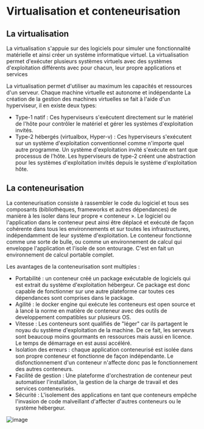 # Virtualisation et conteneurisation 


## La virtualisation 
La virtualisation s'appuie sur des logiciels pour simuler une fonctionnalité matérielle et ainsi créer un système informatique virtuel. La virtualisation permet d'exécuter plusieurs systèmes virtuels avec des systèmes d'exploitation différents avec pour chacun, leur propre applications et services 

La virtualisation permet d'utiliser au maximum les capacités et ressources d'un serveur. Chaque machine virtuelle est autonome et indépendante
La création de la gestion des machines virtuelles se fait à l'aide d'un hyperviseur, il en existe deux types:
  - Type-1 natif : Ces hyperviseurs s'exécutent directement sur le matériel de l'hôte pour contrôler le matériel et gérer les systèmes d'exploitation invités.
  - Type-2 hébergés (virtualbox, Hyper-v) : Ces hyperviseurs s'exécutent sur un système d'exploitation conventionnel comme n'importe quel autre programme. Un système d'exploitation invité s'exécute en tant que processus de l'hôte. Les hyperviseurs de type-2 créent une abstraction pour les systèmes d'exploitation invités depuis le système d'exploitation hôte.

## La conteneurisation 

La conteneurisation consiste à rassembler le code du logiciel et tous ses composants (bibliothèques, frameworks et autres dépendances) de manière à les isoler dans leur propre 
« conteneur ».
Le logiciel ou l'application dans le conteneur peut ainsi être déplacé et exécuté de façon cohérente dans tous les environnements et sur toutes les infrastructures, 
indépendamment de leur système d'exploitation. Le conteneur fonctionne comme une sorte de bulle, ou comme un environnement de calcul qui enveloppe l'application et 
l'isole de son entourage. C'est en fait un environnement de calcul portable complet.

Les avantages de la conteneurisation sont multiples : 
  - Portabilité : un conteneur créé un package exécutable de logiciels qui est extrait du système d'exploitation hébergeur. Ce package est donc capable de fonctionner sur une autre plateforme car toutes ces dépendances sont comprises dans le package.
  - Agilité : le docker engine qui exécute les conteneurs est open source et à lancé la norme en matière de conteneur avec des outils de developpement compatibles sur plusieurs
OS.
  - Vitesse : Les conteneurs sont qualifiés de "léger" car ils partagent le noyau du système d'exploitation de la machine. De ce fait, les serveurs sont beaucoup moins gourmants en ressources mais aussi en licence. Le temps de démarrage en est aussi accéléré.
  - Isolation des erreurs : chaque application conteneurisé est isolée dans son propre conteneur et fonctionne de façon indépendante. Le disfonctionnement d'un conteneur n'affecte donc pas le fonctionnement des autres conteneurs.
  - Facilité de gestion : Une plateforme d'orchestration de conteneur peut automatiser l'installation, la gestion de la charge de travail et des services conteneurisés.
  - Sécurité : L'isolement des applications en tant que conteneurs empêche l'invasion de code malveillant d'affecter d'autres conteneurs ou le système hébergeur.


![image](https://github.com/Isyonir/Revisions_PSE/assets/143949453/c44712c8-8c5e-4870-ba9a-ebb642a4569f)
